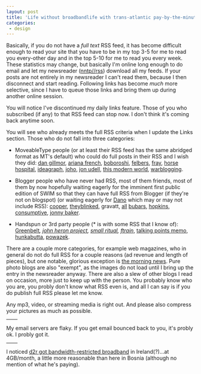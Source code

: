 ```yaml
---
layout: post
title: 'Life without broadbandlife with trans-atlantic pay-by-the-minute Bosnian dialup'
categories:
 - design
---
```


Basically, if you do not have a <em>full text</em> RSS feed, it has become difficult enough to read your site that you have to be in my top 3-5 for me to read you every-other day and in the top 5-10 for me to read you every week. These statistics may change, but basically I'm online long enough to do email and let my newsreader (<a href="http://www.methodize.org/nntprss">nntp//rss</a>) download all my feeds. If your posts are not entirely in my newsreader I can't read them, because I then disconnect and start reading. Following links has become <em>much</em> more selective, since I have to queue those links and bring them up during another online session.



You will notice I've discontinued my daily links feature. Those of you who subscribed (if any) to that RSS feed can stop now. I don't think it's coming back anytime soon.



You will see who already meets the full RSS criteria when I update the Links section. Those who do not fall into three categories:



+ MoveableType people (or at least their RSS feed has the same abridged format as MT's default) who could do full posts in their RSS and I wish they did: <a href="http://weblog.siliconvalley.com/column/dangillmor/">dan gillmor</a>, <a href="http://www.arianafrench.com">ariana french</a>, <a href="http://www.boboroshi.com/log/">boboroshi</a>, <a href="http://felbers.net/mt/">felbers</a>, <a href="http://fray.com/storyblog/">fray</a>, <a href="http://www.thehorsehospital.com">horse hospital</a>, <a href="http://dannyayers.com">ideagraph</a>, <a href="http://www.hyperorg.com/blogger/">joho</a>, <a href="http://weblog.infoworld.com/udell/">jon udell</a>, <a href="http://www.thismodernworld.com">this modern world</a>, <a href="http://www.warblogging.com">warblogging</a>.



+ Blogger people who have never had RSS, most of them friends, most of them by now hopefully waiting eagerly for the imminent first public edition of SWIM so that they can have full RSS from Blogger (if they're not on blogspot) (or waiting eagerly for <a href="http://new.blogger.com">Dano</a> which may or may not include RSS): <a href="http://www.jordoncooper.sk.ca/">cooper</a>, <a href="http://theyblinked.com">theyblinked</a>, gravatt, <a href="http://mattybubar.blogspot.com">all</a> <a href="http://benbubar.blogspot.com">bubars</a>, <a href="http://monkhouse.blogspot.com">hopkins</a>, <a href="http://consumptive.org/weblog/blog.html">consumptive</a>, <a href="http://jonnybaker.blogspot.com">jonny baker</a>.



+ Handspun or 3rd party people (* is with some RSS that I know of): <a href="http://indigohosting.blogspot.com/">Greenbelt</a>*, <a href="http://www.johnheronproject.btinternet.co.uk/">john heron project</a>, <a href="http://www.btinternet.com/~smallritual/">small ritual</a>, <a href="http://ftrain.com/">ftrain</a>*, <a href="http://www.talkingpointsmemo.com/index.html">talking points memo</a>, <a href="http://www.hunkabutta.com/">hunkabutta</a>, <a href="http://www.powazek.com/">powazek</a>.



There are a couple more categories, for example web magazines, who in general do not do full RSS for a couple reasons (ad revenue and length of pieces), but one notable, glorious exception is <a href="http://www.themorningnews.org">the morning news</a>. Pure photo blogs are also "exempt", as the images do not load until I bring up the entry in the newsreader anyway. There are also a slew of other blogs I read on occasion, more just to keep up with the person. You probably know who you are, you probly don't know what RSS even is, and all I can say is if you do publish full RSS please let me know.



Any mp3, video, or streaming media is right out. And please also compress your pictures as much as possible.


<hr width="30" align="center" />

My email servers are flaky. If you get email bounced back to you, it's probly ok. I probly got it.


<hr width="30" align="center" />

I noticed <a href="http://www.dynamicobjects.com/d2r/archives/001951.html">d2r got bandwidth-restricted broadband</a> in Ireland(?)...at 4GB/month, a little more reasonable than here in Bosnia (although no mention of what he's paying).

